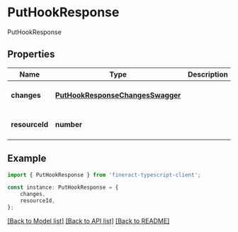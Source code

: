 # PutHookResponse

PutHookResponse

## Properties

Name | Type | Description | Notes
------------ | ------------- | ------------- | -------------
**changes** | [**PutHookResponseChangesSwagger**](PutHookResponseChangesSwagger.md) |  | [optional] [default to undefined]
**resourceId** | **number** |  | [optional] [default to undefined]

## Example

```typescript
import { PutHookResponse } from 'fineract-typescript-client';

const instance: PutHookResponse = {
    changes,
    resourceId,
};
```

[[Back to Model list]](../README.md#documentation-for-models) [[Back to API list]](../README.md#documentation-for-api-endpoints) [[Back to README]](../README.md)
